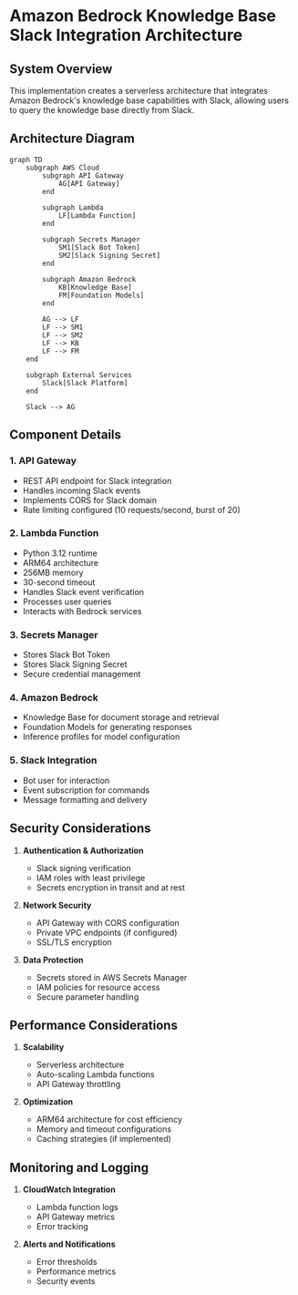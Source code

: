 # Amazon Bedrock Knowledge Base Slack Integration Architecture

## System Overview

This implementation creates a serverless architecture that integrates Amazon Bedrock's knowledge base capabilities with Slack, allowing users to query the knowledge base directly from Slack.

## Architecture Diagram

```mermaid
graph TD
    subgraph AWS Cloud
        subgraph API Gateway
            AG[API Gateway]
        end

        subgraph Lambda
            LF[Lambda Function]
        end

        subgraph Secrets Manager
            SM1[Slack Bot Token]
            SM2[Slack Signing Secret]
        end

        subgraph Amazon Bedrock
            KB[Knowledge Base]
            FM[Foundation Models]
        end

        AG --> LF
        LF --> SM1
        LF --> SM2
        LF --> KB
        LF --> FM
    end

    subgraph External Services
        Slack[Slack Platform]
    end

    Slack --> AG
```

## Component Details

### 1. API Gateway
- REST API endpoint for Slack integration
- Handles incoming Slack events
- Implements CORS for Slack domain
- Rate limiting configured (10 requests/second, burst of 20)

### 2. Lambda Function
- Python 3.12 runtime
- ARM64 architecture
- 256MB memory
- 30-second timeout
- Handles Slack event verification
- Processes user queries
- Interacts with Bedrock services

### 3. Secrets Manager
- Stores Slack Bot Token
- Stores Slack Signing Secret
- Secure credential management

### 4. Amazon Bedrock
- Knowledge Base for document storage and retrieval
- Foundation Models for generating responses
- Inference profiles for model configuration

### 5. Slack Integration
- Bot user for interaction
- Event subscription for commands
- Message formatting and delivery

## Security Considerations

1. **Authentication & Authorization**
   - Slack signing verification
   - IAM roles with least privilege
   - Secrets encryption in transit and at rest

2. **Network Security**
   - API Gateway with CORS configuration
   - Private VPC endpoints (if configured)
   - SSL/TLS encryption

3. **Data Protection**
   - Secrets stored in AWS Secrets Manager
   - IAM policies for resource access
   - Secure parameter handling

## Performance Considerations

1. **Scalability**
   - Serverless architecture
   - Auto-scaling Lambda functions
   - API Gateway throttling

2. **Optimization**
   - ARM64 architecture for cost efficiency
   - Memory and timeout configurations
   - Caching strategies (if implemented)

## Monitoring and Logging

1. **CloudWatch Integration**
   - Lambda function logs
   - API Gateway metrics
   - Error tracking

2. **Alerts and Notifications**
   - Error thresholds
   - Performance metrics
   - Security events 
